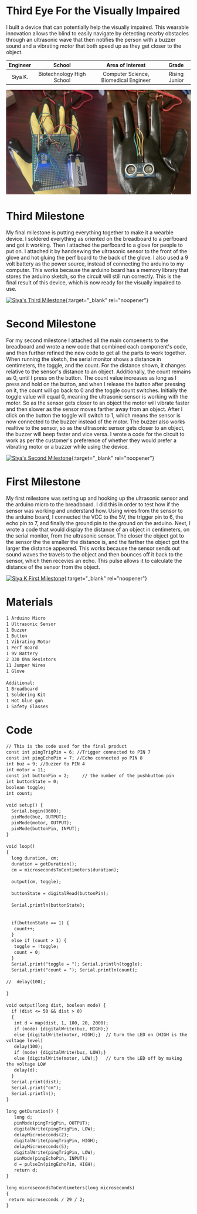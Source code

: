 ﻿# Third Eye For the Visually Impaired
I built a device that can potentially help the visually impaired. This wearable innovation allows the blind to easily navigate by detecting nearby obstacles through an ultrasonic wave that then notifies the person with a buzzer sound and a vibrating motor that both speed up as they get closer to the object. 

| **Engineer** | **School** | **Area of Interest** | **Grade** |
|:--:|:--:|:--:|:--:|
| Siya K. | Biotechnology High School | Computer Science, Biomedical Engineer | Rising Junior 


![Relevant Name](https://github.com/Siya6/Siya_BSE_Portfolio/blob/gh-pages/40CD3913-DA62-4730-871C-0814D950829B.jpg?raw=true)


# Third Milestone
My final milestone is putting everything together to make it a wearble device. I soldered everything as oriented on the breadboard to a perfboard and got it working. Then I attached the perfboard to a glove for people to put on. I attached it by handsewing the ultrasonic sensor to the front of the glove and hot gluing the perf board to the back of the glove. I also used a 9 volt battery as the power source, instead of connecting the arduino to my computer. This works because the arduino board has a memory library that stores the arduino sketch, so the circuit will still run correctly. This is the final result of this device, which is now ready for the visually impaired to use.

[![Siya's Third Milestone](https://res.cloudinary.com/marcomontalbano/image/upload/v1660255103/video_to_markdown/images/youtube--6uNq9k0TgUA-c05b58ac6eb4c4700831b2b3070cd403.jpg)](https://www.youtube.com/watch?v=6uNq9k0TgUA "Siya's Third Milestone"){:target="_blank" rel="noopener"}


# Second Milestone
For my second milestone I attached all the main compenents to the breadboard and wrote a new code that combined each component's code, and then further refined the new code to get all the parts to work together. When running the sketch, the serial monitor shows a distance in centimeters, the toggle, and the count. For the distance shown, it changes relative to the sensor's distance to an object. Additionally, the count remains as 0, until I press on the button. The count value increases as long as I press and hold on the button, and when I release the button after pressing on it, the count will go back to 0 and the toggle count switches. Initially the toggle value will equal 0, meaning the ultrasonic sensor is working with the motor. So as the sensor gets closer to an object the motor will vibrate faster and then slower as the sensor moves farther away from an object. After I click on the button the toggle will switch to 1, which means the sensor is now connected to the buzzer instead of the motor. The buzzer also works realtive to the sensor, so as the ultrasonic sensor gets closer to an object, the buzzer will beep faster and vice versa. I wrote a code for the circuit to work as per the customer's preference of whether they would prefer a vibrating motor or a buzzer while using the device.

[![Siya's Second Milestone](https://res.cloudinary.com/marcomontalbano/image/upload/v1660254914/video_to_markdown/images/youtube--XCoP4QesjLY-c05b58ac6eb4c4700831b2b3070cd403.jpg)](https://www.youtube.com/watch?v=XCoP4QesjLY "Siya's Second Milestone"){:target="_blank" rel="noopener"}


# First Milestone
My first milestone was setting up and hooking up the ultrasonic sensor and the arduino micro to the breadboard. I did this in order to test how if the sensor was working and understand how. Using wires from the sensor to the arduino board, I connected the VCC to the 5V, the trigger pin to 6, the echo pin to 7, and finally the ground pin to the ground on the arduino. Next, I wrote a code that would display the distance of an object in centimeters, on the serial monitor, from the ultrasonic sensor. The closer the object got to the sensor the the smaller the distance is, and the farther the object got the larger the distance appeared. This works because the sensor sends out sound waves the travels to the object and then bounces off it back to the sensor, which then recevies an echo. This pulse allows it to calculate the distance of the sensor from the object.

[![Siya K First Milestone](https://res.cloudinary.com/marcomontalbano/image/upload/v1659706035/video_to_markdown/images/youtube--e5XEOtwXClo-c05b58ac6eb4c4700831b2b3070cd403.jpg)](https://www.youtube.com/watch?v=e5XEOtwXClo "Siya K First Milestone"){:target="_blank" rel="noopener"}

# Materials
    1 Arduino Micro
    1 Ultrasonic Sensor
    1 Buzzer
    1 Button
    1 Vibrating Motor
    1 Perf Board
    1 9V Battery
    2 330 Ohm Resistors
    11 Jumper Wires
    1 Glove
    
    Additional:
    1 Breadboard
    1 Soldering Kit
    1 Hot Glue gun
    1 Safety Glasses

# Code
    // This is the code used for the final product
    const int pingTrigPin = 6; //Trigger connected to PIN 7
    const int pingEchoPin = 7; //Echo connected yo PIN 8
    int buz = 9; //Buzzer to PIN 4
    int motor = 11;
    const int buttonPin = 2;     // the number of the pushbutton pin
    int buttonState = 0;
    boolean toggle;
    int count;

    void setup() {
      Serial.begin(9600);
      pinMode(buz, OUTPUT);
      pinMode(motor, OUTPUT);
      pinMode(buttonPin, INPUT);
    }

    void loop()
    {
      long duration, cm;
      duration = getDuration();
      cm = microsecondsToCentimeters(duration);

      output(cm, toggle);

      buttonState = digitalRead(buttonPin);

      Serial.println(buttonState);


      if(buttonState == 1) {
       count++;
      }
      else if (count > 1) {
       toggle = !toggle;
       count = 0;
      }
      Serial.print("toggle = "); Serial.println(toggle);
      Serial.print("count = "); Serial.println(count);
  
    //  delay(100);
   
    }
   
    void output(long dist, boolean mode) {
      if (dist <= 50 && dist > 0)
      {
       int d = map(dist, 1, 100, 20, 2000);
       if (mode) {digitalWrite(buz, HIGH);}
       else {digitalWrite(motor, HIGH);}  // turn the LED on (HIGH is the voltage level)
       delay(100);
       if (mode) {digitalWrite(buz, LOW);}
       else {digitalWrite(motor, LOW);}   // turn the LED off by making the voltage LOW
       delay(d);
      }
      Serial.print(dist);
      Serial.print("cm");
      Serial.println();
    }
    
    long getDuration() {
       long d;
       pinMode(pingTrigPin, OUTPUT);
       digitalWrite(pingTrigPin, LOW);
       delayMicroseconds(2);
       digitalWrite(pingTrigPin, HIGH);
       delayMicroseconds(5);
       digitalWrite(pingTrigPin, LOW);
       pinMode(pingEchoPin, INPUT);
       d = pulseIn(pingEchoPin, HIGH);
       return d;
    }

    long microsecondsToCentimeters(long microseconds)
    {
     return microseconds / 29 / 2;
    }
